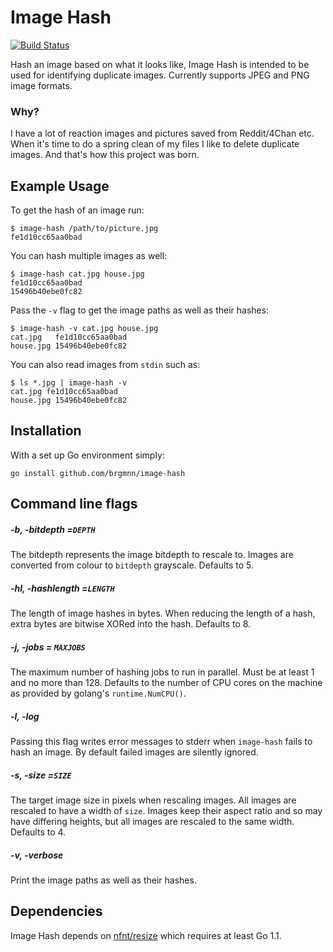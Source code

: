 # Image Hash #

[![Build Status](https://travis-ci.org/brgmnn/image-hash.go.svg?branch=master)](https://travis-ci.org/brgmnn/image-hash.go)

Hash an image based on what it looks like, Image Hash is intended to be used
for identifying duplicate images. Currently supports JPEG and PNG image
formats.


### Why? ###

I have a lot of reaction images and pictures saved from Reddit/4Chan etc.
When it's time to do a spring clean of my files I like to delete duplicate
images. And that's how this project was born.


## Example Usage ##

To get the hash of an image run:

    $ image-hash /path/to/picture.jpg
    fe1d10cc65aa0bad

You can hash multiple images as well:

    $ image-hash cat.jpg house.jpg
    fe1d10cc65aa0bad
    15496b40ebe0fc82

Pass the `-v` flag to get the image paths as well as their hashes:

    $ image-hash -v cat.jpg house.jpg
    cat.jpg   fe1d10cc65aa0bad
    house.jpg 15496b40ebe0fc82

You can also read images from `stdin` such as:

    $ ls *.jpg | image-hash -v
    cat.jpg fe1d10cc65aa0bad
    house.jpg 15496b40ebe0fc82


## Installation ##

With a set up Go environment simply:

    go install github.com/brgmnn/image-hash


## Command line flags ##

##### -b, -bitdepth =`DEPTH`
The bitdepth represents the image bitdepth to rescale to.
Images are converted from colour to `bitdepth` grayscale. Defaults to 5.

##### -hl, -hashlength =`LENGTH`
The length of image hashes in bytes. When reducing the
length of a hash, extra bytes are bitwise XORed into the hash. Defaults to 8.

##### -j, -jobs = `MAXJOBS`
The maximum number of hashing jobs to run in parallel. Must be at least 1 and
no more than 128. Defaults to the number of CPU cores on the machine as
provided by golang's `runtime.NumCPU()`.

##### -l, -log
Passing this flag writes error messages to stderr when `image-hash` fails to
hash an image. By default failed images are silently ignored.

##### -s, -size =`SIZE`
The target image size in pixels when rescaling images. All
images are rescaled to have a width of `size`. Images keep their aspect ratio
and so may have differing heights, but all images are rescaled to the same
width. Defaults to 4.

##### -v, -verbose
Print the image paths as well as their hashes.


## Dependencies ##

Image Hash depends on [nfnt/resize](https://github.com/nfnt/resize) which requires at least Go 1.1.
